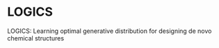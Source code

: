 # LOGICS
LOGICS: Learning optimal generative distribution for designing de novo chemical structures
